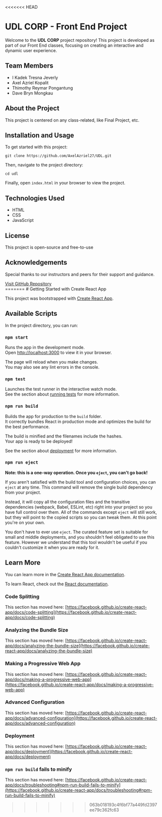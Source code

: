 <<<<<<< HEAD
<!DOCTYPE html>
<html lang="en">
<head>
  <meta charset="UTF-8">
  <meta name="viewport" content="width=device-width, initial-scale=1.0">
</head>
<body>
  <div class="container">
    <h1>UDL CORP - Front End Project</h1>
    <p>Welcome to the <strong>UDL CORP</strong> project repository! This project is developed as part of our Front End classes, focusing on creating an interactive and dynamic user experience.</p>
    <h2>Team Members</h2>
    <ul>
      <li>I Kadek Tresna Jeverly</li>
      <li>Axel Azriel Kopalit</li>
      <li>Thimothy Reymar Pongantung</li>
      <li>Dave Bryn Mongkau</li>
    </ul>
    <h2>About the Project</h2>
    <p>This project is centered on any class-related, like Final Project, etc.</p>
    </ul>
    <h2>Installation and Usage</h2>
    <p>To get started with this project:</p>
    <pre><code>git clone https://github.com/AxelAzriel27/UDL.git</code></pre>
    <p>Then, navigate to the project directory:</p>
    <pre><code>cd udl</code></pre>
    <p>Finally, open <code>index.html</code> in your browser to view the project.</p>
    <h2>Technologies Used</h2>
    <ul class="tech-list">
      <li>HTML</li>
      <li>CSS</li>
      <li>JavaScript</li>
    </ul>
    <h2>License</h2>
    <p>This project is open-source and free-to-use</p>
    <h2>Acknowledgements</h2>
    <p>Special thanks to our instructors and peers for their support and guidance.</p>
    <a href="https://github.com/AxelAzriel27/UDL" class="button">Visit GitHub Repository</a>
  </div>
</body>
</html>
=======
# Getting Started with Create React App

This project was bootstrapped with [Create React App](https://github.com/facebook/create-react-app).

## Available Scripts

In the project directory, you can run:

### `npm start`

Runs the app in the development mode.\
Open [http://localhost:3000](http://localhost:3000) to view it in your browser.

The page will reload when you make changes.\
You may also see any lint errors in the console.

### `npm test`

Launches the test runner in the interactive watch mode.\
See the section about [running tests](https://facebook.github.io/create-react-app/docs/running-tests) for more information.

### `npm run build`

Builds the app for production to the `build` folder.\
It correctly bundles React in production mode and optimizes the build for the best performance.

The build is minified and the filenames include the hashes.\
Your app is ready to be deployed!

See the section about [deployment](https://facebook.github.io/create-react-app/docs/deployment) for more information.

### `npm run eject`

**Note: this is a one-way operation. Once you `eject`, you can't go back!**

If you aren't satisfied with the build tool and configuration choices, you can `eject` at any time. This command will remove the single build dependency from your project.

Instead, it will copy all the configuration files and the transitive dependencies (webpack, Babel, ESLint, etc) right into your project so you have full control over them. All of the commands except `eject` will still work, but they will point to the copied scripts so you can tweak them. At this point you're on your own.

You don't have to ever use `eject`. The curated feature set is suitable for small and middle deployments, and you shouldn't feel obligated to use this feature. However we understand that this tool wouldn't be useful if you couldn't customize it when you are ready for it.

## Learn More

You can learn more in the [Create React App documentation](https://facebook.github.io/create-react-app/docs/getting-started).

To learn React, check out the [React documentation](https://reactjs.org/).

### Code Splitting

This section has moved here: [https://facebook.github.io/create-react-app/docs/code-splitting](https://facebook.github.io/create-react-app/docs/code-splitting)

### Analyzing the Bundle Size

This section has moved here: [https://facebook.github.io/create-react-app/docs/analyzing-the-bundle-size](https://facebook.github.io/create-react-app/docs/analyzing-the-bundle-size)

### Making a Progressive Web App

This section has moved here: [https://facebook.github.io/create-react-app/docs/making-a-progressive-web-app](https://facebook.github.io/create-react-app/docs/making-a-progressive-web-app)

### Advanced Configuration

This section has moved here: [https://facebook.github.io/create-react-app/docs/advanced-configuration](https://facebook.github.io/create-react-app/docs/advanced-configuration)

### Deployment

This section has moved here: [https://facebook.github.io/create-react-app/docs/deployment](https://facebook.github.io/create-react-app/docs/deployment)

### `npm run build` fails to minify

This section has moved here: [https://facebook.github.io/create-react-app/docs/troubleshooting#npm-run-build-fails-to-minify](https://facebook.github.io/create-react-app/docs/troubleshooting#npm-run-build-fails-to-minify)
>>>>>>> 063b018193c4f6bf77a449fd2397ee79c362fc63
